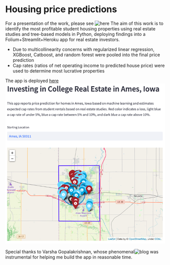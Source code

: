 # Housing price predictions
For a presentation of the work, please see ![here](https://drive.google.com/file/d/1i2SVcECHKBUUHEkeb7VoZ_iKitFagROK/view?usp=sharing)
The aim of this work is to identify the most profitable student housing properties using real estate studies and tree-based models in Python, deploying findings into a Folium+Streamlit+Heroku app for real estate investors.  
- Due to multicollinearity concerns with regularized linear regression, XGBoost, Catboost, and random forest were pooled into the final price prediction
- Cap rates (ratios of net operating income to predicted house price) were used to determine most lucrative properties

The app is deployed [here](https://ames-app.herokuapp.com/)
![Investing in Real Estate in Ames,Iowa](https://github.com/dapopov-st/housing-price-predictions/blob/main/presentation-and-images/app-image.png)

Special thanks to Varsha Gopalakrishnan, whose phenomenal![blog](https://medium.com/analytics-vidhya/deploying-your-geospatial-machine-learning-projects-as-web-apps-using-streamlit-and-heroku-45d64f6d5cb0)  was instrumental for helping me build the app in reasonable time.
